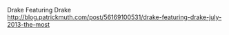 Drake Featuring Drake
http://blog.patrickmuth.com/post/56169100531/drake-featuring-drake-july-2013-the-most
